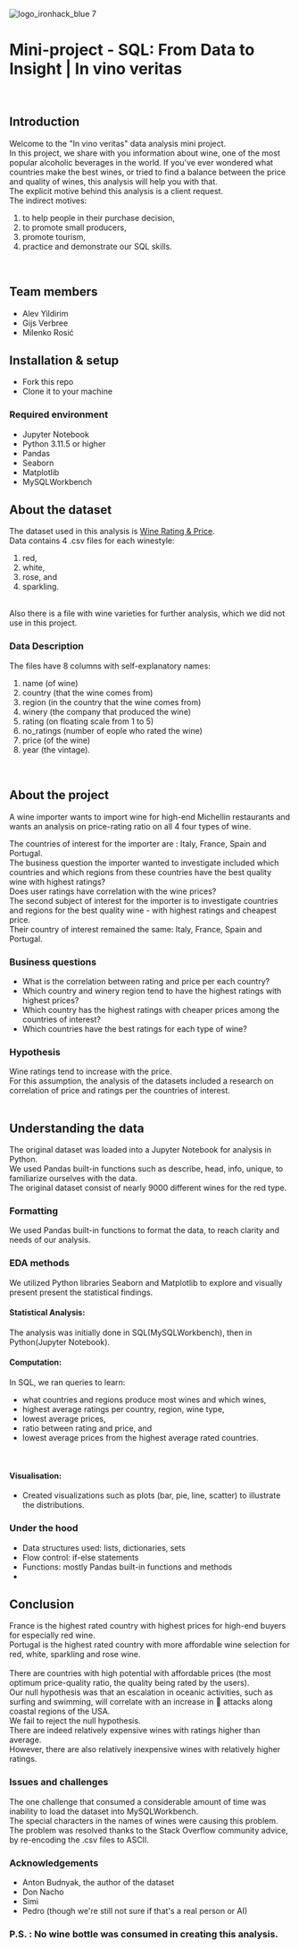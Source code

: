![logo_ironhack_blue 7](https://user-images.githubusercontent.com/23629340/40541063-a07a0a8a-601a-11e8-91b5-2f13e4e6b441.png)

# Mini-project - SQL: From Data to Insight | In vino veritas

<br>

## Introduction

Welcome to the "In vino veritas" data analysis mini project.
<br>
In this project, we share with you information about wine, one of the most popular alcoholic beverages in the world.
If you've ever wondered what countries make the best wines, or tried to find a balance between the price and quality of wines, 
this analysis will help you with that. 
<br>
The explicit motive behind this analysis is a client request.
<br>
The indirect motives:
1. to help people in their purchase decision,
2. to promote small producers,
3. promote tourism,
4. practice and demonstrate our SQL skills.
<br>

## Team members
- Alev Yildirim
- Gijs Verbree
- Milenko Rosić

## Installation & setup
- Fork this repo
- Clone it to your machine

### Required environment
- Jupyter Notebook
- Python 3.11.5 or higher
- Pandas
- Seaborn
- Matplotlib
- MySQLWorkbench

## About the dataset
The dataset used in this analysis is [Wine Rating & Price](https://www.kaggle.com/datasets/budnyak/wine-rating-and-price).
<br>
Data contains 4 .csv files for each winestyle:
1. red, 
2. white, 
3. rose, and 
4. sparkling.
<br>
Also there is a file with wine varieties for further analysis, which we did not use in this project.
<br>

### Data Description
The files have 8 columns with self-explanatory names:
1. name (of wine)
2. country (that the wine comes from)
3. region (in the country that the wine comes from)
4. winery (the company that produced the wine)
5. rating (on floating scale from 1 to 5)
6. no_ratings (number of eople who rated the wine)
7. price (of the wine)
8. year (the vintage).
<br>

## About the project
A wine importer wants to import wine for high-end Michellin restaurants and wants an analysis on price-rating ratio on all 4 four types of wine.

The countries of interest for the importer are : Italy, France, Spain and Portugal.
<br>
The business question the importer wanted to investigate included which countries and which regions from these countries have the best quality wine with highest ratings? 
<br>
Does user ratings have correlation with the wine prices? 
<br>
The second subject of interest for the importer is to investigate countries and regions for the best quality wine - with highest ratings and cheapest price. 
<br>
Their country of interest remained the same: Italy, France, Spain and Portugal.
<br>

### Business questions
- What is the correlation between rating and price per each country?
- Which country and winery region tend to have the highest ratings with highest prices?
- Which country has the highest ratings with cheaper prices among the countries of interest?  
- Which countries have the best ratings for each type of wine?

### Hypothesis
Wine ratings tend to increase with the price.
<br>
For this assumption, the analysis of the datasets included a research on correlation of price and ratings per the countries of interest.   
<br>

## Understanding the data

The original dataset was loaded into a Jupyter Notebook for analysis in Python.
<br>
We used Pandas built-in functions such as describe, head, info, unique, to familiarize ourselves with the data.
<br>
The original dataset consist of nearly 9000 different wines for the red type.
<br>

### Formatting
We used Pandas built-in functions to format the data, to reach clarity and needs of our analysis.
<br>

### EDA methods
We utilized Python libraries Seaborn and Matplotlib to explore and visually present present the statistical findings.
<br>

#### Statistical Analysis:
The analysis was initially done in SQL(MySQLWorkbench), then in Python(Jupyter Notebook).
<br>

#### Computation:
In SQL, we ran queries to learn:
- what countries and regions produce most wines and which wines,
- highest average ratings per country, region, wine type,
- lowest average prices,
- ratio between rating and price, and
- lowest average prices from the highest average rated countries.
<br>

#### Visualisation:
- Created visualizations such as plots (bar, pie, line, scatter) to illustrate the distributions.

### Under the hood
- Data structures used: lists, dictionaries, sets
- Flow control: if-else statements
- Functions: mostly Pandas built-in functions and methods
- 

## Conclusion
France is the highest rated country with highest prices for high-end buyers for especially red wine. 
<br>
Portugal is the highest rated country with more affordable wine selection for red, white, sparkling and rose wine.   
<br>
There are countries with high potential with affordable prices (the most optimum price-quality ratio, the quality being rated by the users).
<br>
Our null hypothesis was that an escalation in oceanic activities, such as surfing and swimming, will correlate with an increase in 🦈 attacks along coastal regions of the USA.
<br>
We fail to reject the null hypothesis.
<br>
There are indeed relatively expensive wines with ratings higher than average.
<br>
However, there are also relatively inexpensive wines with relatively higher ratings.

### Issues and challenges
The one challenge that consumed a considerable amount of time was inability to load the dataset into MySQLWorkbench.
<br>
The special characters in the names of wines were causing this problem.
<br>
The problem was resolved thanks to the Stack Overflow community advice, by re-encoding the .csv files to ASCII.
<br>

### Acknowledgements
- Anton Budnyak, the author of the dataset
- Don Nacho
- Simi
- Pedro (though we're still not sure if that's a real person or AI)

### P.S. : No wine bottle was consumed in creating this analysis.
